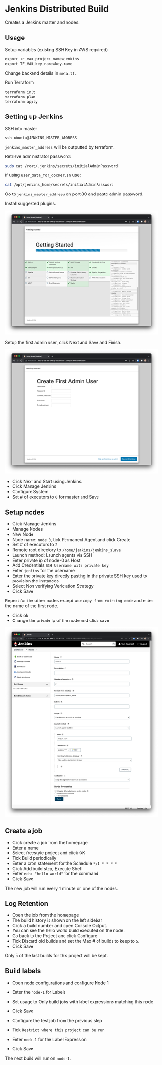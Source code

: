 # Jenkins Distributed Build

Creates a Jenkins master and nodes.

## Usage

Setup variables (existing SSH Key in AWS required)
```
export TF_VAR_project_name=jenkins
export TF_VAR_key_name=key-name
```
Change backend details in `meta.tf`.

Run Terraform
```
terraform init
terraform plan
terraform apply
```

## Setting up Jenkins

SSH into master
```
ssh ubuntu@JENKINS_MASTER_ADDRESS
```
`jenkins_master_address` will be outputted by terraform.

Retrieve administrator password:
```bash
sudo cat /root/.jenkins/secrets/initialAdminPassword
```

If using `user_data_for_docker.sh` use:
```bash
cat /opt/jenkins_home/secrets/initialAdminPassword
```

Go to `jenkins_master_address` on port 80 and paste admin password.

Install suggested plugins.

![Installing plugins](docs/images/installing-plugins.png)

Setup the first admin user, click Next and Save and Finish.

![Setup admin user](docs/images/setup-admin-user.png)

- Click Next and Start using Jenkins.
- Click Manage Jenkins
- Configure System
- Set # of executors to `0` for master and Save

## Setup nodes

- Click Manage Jenkins
- Manage Nodes
- New Node
- Node name: `node 0`, tick Permanent Agent and click Create
- Set # of executors to `2`
- Remote root directory to `/home/jenkins/jenkins_slave`
- Launch method: Launch agents via SSH
- Enter private ip of node-0 as Host
- Add Credentials `SSH Username with private key`
- Enter `jenkins` for the username
- Enter the private key directly pasting in the private SSH key used to provision the instances
- Select Non verifying Vericiation Strategy
- Click Save

Repeat for the other nodes except use `Copy from Existing Node` and enter the name of the first node.
- Click ok
- Change the private ip of the node and click save

![Setup node](docs/images/setup-node.png)

## Create a job

- Click create a job from the homepage
- Enter a name
- Select freestyle project and click OK
- Tick Build periodically
- Enter a cron statement for the Schedule `*/1 * * * *`
- Click Add build step, Execute Shell
- Enter `echo "hello world"` for the command
- Click Save

The new job will run every 1 minute on one of the nodes.

## Log Retention

- Open the job from the homepage
- The build history is shown on the left sidebar
- Click a build number and open Console Output.
- You can see the hello world build executed on the node.
- Go back to the Project and click Configure
- Tick Discard old builds and set the Max # of builds to keep to `5`.
- Click Save

Only 5 of the last builds for this project will be kept.

## Build labels

- Open node configurations and configure Node 1
- Enter the `node-1` for Labels
- Set usage to Only build jobs with label expressions matching this node
- Click Save

- Configure the test job from the previous step
- Tick `Restrict where this project can be run`
- Enter `node-1` for the Label Expression
- Click Save

The next build will run on `node-1`.